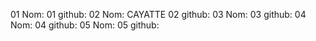 01 Nom:
01 github:
02 Nom: CAYATTE
02 github:
03 Nom:
03 github:
04 Nom:
04 github:
05 Nom:
05 github:

